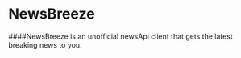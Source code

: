 # NewsBreeze
####NewsBreeze is an unofficial newsApi client that gets the latest breaking news to you.

